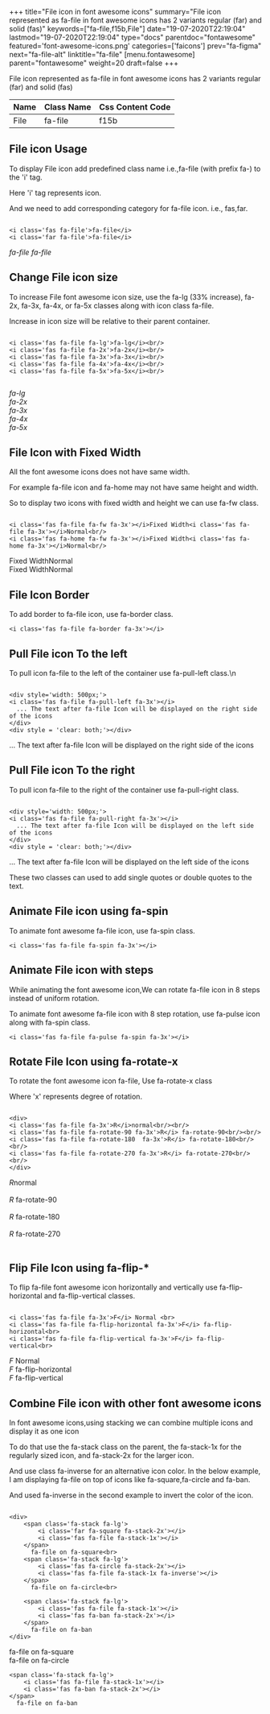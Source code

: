 +++
title="File icon in font awesome icons"
summary="File icon represented as fa-file in font awesome icons has 2 variants regular (far) and solid (fas)"
keywords=["fa-file,f15b,File"]
date="19-07-2020T22:19:04"
lastmod="19-07-2020T22:19:04"
type="docs"
parentdoc="fontawesome"
featured='font-awesome-icons.png'
categories=['faicons']
prev="fa-figma"
next="fa-file-alt"
linktitle="fa-file"
[menu.fontawesome]
parent="fontawesome"
weight=20
draft=false
+++


File icon represented as fa-file in font awesome icons has 2 variants regular (far) and solid (fas)

<div class='table-responsive'><table class='table'><thead><tr><th>Name</th><th>Class Name</th><th>Css Content Code</th></tr></thead><tbody><tr><td>File</td><td>fa-file</td><td>f15b</td></tr></tbody></table></div>



## File icon Usage

To display File icon add predefined class name i.e.,fa-file (with prefix fa-) to the 'i' tag.

Here 'i' tag represents icon.

And we need to add corresponding category for fa-file icon. i.e., fas,far.


```

<i class='fas fa-file'>fa-file</i>
<i class='far fa-file'>fa-file</i>
```

<i class='fas fa-file'>fa-file</i>
<i class='far fa-file'>fa-file</i>




## Change File icon size
To increase File font awesome icon size, use the fa-lg (33% increase), fa-2x, fa-3x, fa-4x, or fa-5x classes along with icon class fa-file.

Increase in icon size will be relative to their parent container. 

```

<i class='fas fa-file fa-lg'>fa-lg</i><br/>
<i class='fas fa-file fa-2x'>fa-2x</i><br/>
<i class='fas fa-file fa-3x'>fa-3x</i><br/>
<i class='fas fa-file fa-4x'>fa-4x</i><br/>
<i class='fas fa-file fa-5x'>fa-5x</i><br/>
            
```

<i class='fas fa-file fa-lg'>fa-lg</i><br/>
<i class='fas fa-file fa-2x'>fa-2x</i><br/>
<i class='fas fa-file fa-3x'>fa-3x</i><br/>
<i class='fas fa-file fa-4x'>fa-4x</i><br/>
<i class='fas fa-file fa-5x'>fa-5x</i><br/>
            



## File Icon with Fixed Width 

All the font awesome icons does not have same width.

For example fa-file icon and fa-home may not have same height and width.

So to display two icons with fixed width and height we can use fa-fw class.


```

<i class='fas fa-file fa-fw fa-3x'></i>Fixed Width<i class='fas fa-file fa-3x'></i>Normal<br/>
<i class='fas fa-home fa-fw fa-3x'></i>Fixed Width<i class='fas fa-home fa-3x'></i>Normal<br/>
```

<i class='fas fa-file fa-fw fa-3x'></i>Fixed Width<i class='fas fa-file fa-3x'></i>Normal<br/>
<i class='fas fa-home fa-fw fa-3x'></i>Fixed Width<i class='fas fa-home fa-3x'></i>Normal<br/>



## File Icon Border 

To add border to fa-file icon, use fa-border class.


```
<i class='fas fa-file fa-border fa-3x'></i>

```
<i class='fas fa-file fa-border fa-3x'></i>





## Pull File icon To the left

To pull icon fa-file to the left of the container use fa-pull-left class.\n

```

<div style='width: 500px;'>
<i class='fas fa-file fa-pull-left fa-3x'></i>
  ... The text after fa-file Icon will be displayed on the right side of the icons
</div>
<div style = 'clear: both;'></div>
```

<div style='width: 500px;'>
<i class='fas fa-file fa-pull-left fa-3x'></i>
  ... The text after fa-file Icon will be displayed on the right side of the icons
</div>
<div style = 'clear: both;'></div>




## Pull File icon To the right
To pull icon fa-file to the right of the container use fa-pull-right class.

```

<div style='width: 500px;'>
<i class='fas fa-file fa-pull-right fa-3x'></i>
  ... The text after fa-file Icon will be displayed on the left side of the icons
</div>
<div style = 'clear: both;'></div>
```

<div style='width: 500px;'>
<i class='fas fa-file fa-pull-right fa-3x'></i>
  ... The text after fa-file Icon will be displayed on the left side of the icons
</div>
<div style = 'clear: both;'></div>

These two classes can used to add single quotes or double quotes to the text.


## Animate File icon using fa-spin
To animate font awesome fa-file icon, use fa-spin class.

```
<i class='fas fa-file fa-spin fa-3x'></i>
```
<i class='fas fa-file fa-spin fa-3x'></i>




## Animate File icon with steps
While animating the font awesome icon,We can rotate fa-file icon in 8 steps instead of uniform rotation.

To animate font awesome fa-file icon with 8 step rotation, use fa-pulse icon along with fa-spin class.


```
<i class='fas fa-file fa-pulse fa-spin fa-3x'></i>

```
<i class='fas fa-file fa-pulse fa-spin fa-3x'></i>





## Rotate File Icon using fa-rotate-x
To rotate the font awesome icon fa-file, Use fa-rotate-x class

Where 'x' represents degree of rotation.


```

<div>
<i class='fas fa-file fa-3x'>R</i>normal<br/><br/>
<i class='fas fa-file fa-rotate-90 fa-3x'>R</i> fa-rotate-90<br/><br/> 
<i class='fas fa-file fa-rotate-180  fa-3x'>R</i> fa-rotate-180<br/><br/> 
<i class='fas fa-file fa-rotate-270 fa-3x'>R</i> fa-rotate-270<br/><br/>
</div>
```

<div>
<i class='fas fa-file fa-3x'>R</i>normal<br/><br/>
<i class='fas fa-file fa-rotate-90 fa-3x'>R</i> fa-rotate-90<br/><br/> 
<i class='fas fa-file fa-rotate-180  fa-3x'>R</i> fa-rotate-180<br/><br/> 
<i class='fas fa-file fa-rotate-270 fa-3x'>R</i> fa-rotate-270<br/><br/>
</div>




## Flip File Icon using fa-flip-*
To flip fa-file font awesome icon horizontally and vertically use fa-flip-horizontal and fa-flip-vertical classes. 

```

<i class='fas fa-file fa-3x'>F</i> Normal <br>
<i class='fas fa-file fa-flip-horizontal fa-3x'>F</i> fa-flip-horizontal<br>
<i class='fas fa-file fa-flip-vertical fa-3x'>F</i> fa-flip-vertical<br>
```

<i class='fas fa-file fa-3x'>F</i> Normal <br>
<i class='fas fa-file fa-flip-horizontal fa-3x'>F</i> fa-flip-horizontal<br>
<i class='fas fa-file fa-flip-vertical fa-3x'>F</i> fa-flip-vertical<br>




## Combine File icon with other font awesome icons
In font awesome icons,using stacking we can combine multiple icons and display it as one icon 

To do that use the fa-stack class on the parent, the fa-stack-1x for the regularly sized icon, and fa-stack-2x for the larger icon.

And use class fa-inverse for an alternative icon color. 
In the below example, I am displaying fa-file on top of icons like fa-square,fa-circle and fa-ban.

And used fa-inverse in the second example to invert the color of the icon.

```

<div>
    <span class='fa-stack fa-lg'>
        <i class='far fa-square fa-stack-2x'></i>
        <i class='fas fa-file fa-stack-1x'></i>
    </span>
      fa-file on fa-square<br>
    <span class='fa-stack fa-lg'>
        <i class='fas fa-circle fa-stack-2x'></i>
        <i class='fas fa-file fa-stack-1x fa-inverse'></i>
    </span>
      fa-file on fa-circle<br>

    <span class='fa-stack fa-lg'>
        <i class='fas fa-file fa-stack-1x'></i>
        <i class='fas fa-ban fa-stack-2x'></i>
    </span>
      fa-file on fa-ban
</div>
```

<div>
    <span class='fa-stack fa-lg'>
        <i class='far fa-square fa-stack-2x'></i>
        <i class='fas fa-file fa-stack-1x'></i>
    </span>
      fa-file on fa-square<br>
    <span class='fa-stack fa-lg'>
        <i class='fas fa-circle fa-stack-2x'></i>
        <i class='fas fa-file fa-stack-1x fa-inverse'></i>
    </span>
      fa-file on fa-circle<br>

    <span class='fa-stack fa-lg'>
        <i class='fas fa-file fa-stack-1x'></i>
        <i class='fas fa-ban fa-stack-2x'></i>
    </span>
      fa-file on fa-ban
</div>






